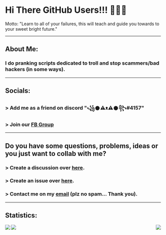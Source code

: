 # Hi There GitHub Users!!! 👋👋👋
Motto: "Learn to all of your failures, this will teach and guide you towards to your sweet bright future."

---

## About Me:
### I do pranking scripts dedicated to troll and stop scammers/bad hackers (in some ways).

---

## Socials:
###  > Add me as a friend on discord "꧁𒊹⚠ᴥ⚠𒊹꧂#4157"
###  > Join our [FB Group](https://www.facebook.com/groups/1778790372291663)

---

## Do you have some questions, problems, ideas or you just want to collab with me?
###  > Create a discussion over [here](https://github.com/RedFurrFox/RedFurrFox/discussions).
###  > Create an issue over [here](https://github.com/RedFurrFox/RedFurrFox/issues).
###  > Contact me on my [email](https://raw.githubusercontent.com/RedFurrFox/RedFurrFox/RedFurrFox-Main/.resources/email.txt) (plz no spam... Thank you).

---

## Statistics:
<p1>
  <img align="left" src="https://github-readme-stats.vercel.app/api?username=RedFurrFox&count_private=true&theme=dark&show_icons=true)">
  <img src="https://github-readme-streak-stats.herokuapp.com?user=RedFurrFox&theme=dark-smoky">
</p2>
<p2>
  <img align="right" src="https://komarev.com/ghpvc/?username=RedFurrFox">
</p2>

<!--
**RedFurrFox/RedFurrFox** is a ✨ _special_ ✨ repository because its `README.md` (this file) appears on your GitHub profile.

Here are some ideas to get you started:

- 🔭 I’m currently working on ...
- 🌱 I’m currently learning ...
- 👯 I’m looking to collaborate on ...
- 🤔 I’m looking for help with ...
- 💬 Ask me about ...
- 📫 How to reach me: ...
- 😄 Pronouns: ...
- ⚡ Fun fact: ...
-->
